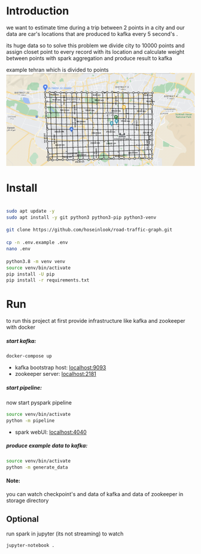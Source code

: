 # Introduction

we want to estimate time during a trip between 2 points in a city
and our data are car's locations that are produced to kafka every 5 second's
.

its huge data so to solve this problem we divide city to 10000 points
and assign closet point to every record with its location and calculate
weight between points with spark aggregation and produce result to kafka

example tehran which is  divided to points 
![tehran example](./readme_files/tehran_points_example.png)


# Install

```bash

sudo apt update -y
sudo apt install -y git python3 python3-pip python3-venv

git clone https://github.com/hoseinlook/road-traffic-graph.git

cp -n .env.example .env
nano .env

python3.8 -m venv venv
source venv/bin/activate
pip install -U pip
pip install -r requirements.txt

```

# Run

to run this project
at first provide infrastructure like kafka and zookeeper with docker

##### start kafka:

```bash
docker-compose up
```

+ kafka bootstrap host: [ localhost:9093 ]( localhost:9093 )
+ zookeeper server: [ localhost:2181 ]( localhost:2181 )

##### start pipeline:

now start pyspark pipeline

```bash
source venv/bin/activate
python -m pipeline
```

+ spark webUI: [ localhost:4040 ]( localhost:4040 )

##### produce example data to kafka:
```bash
source venv/bin/activate
python -m generate_data
```

####  Note:

you can watch checkpoint's and data of kafka and data of zookeeper in storage directory


## Optional
run spark in jupyter (its not streaming) to watch
```bash
jupyter-notebook .
```





